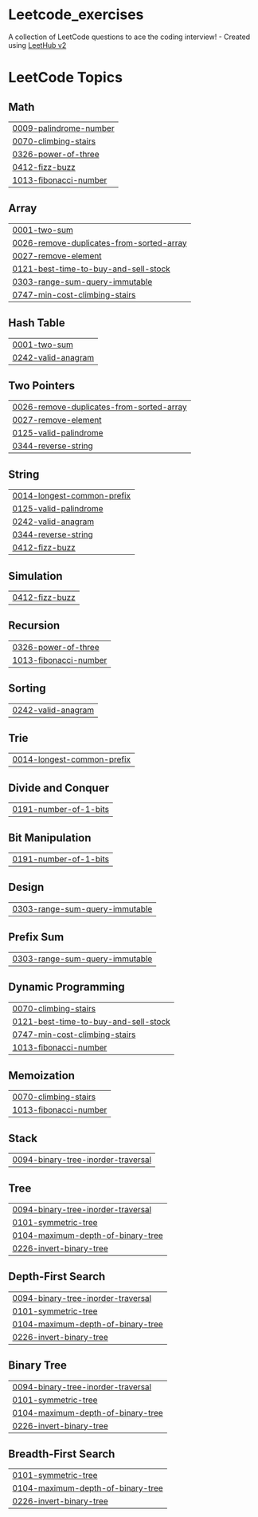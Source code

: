 # Leetcode_exercises
A collection of LeetCode questions to ace the coding interview! - Created using [LeetHub v2](https://github.com/arunbhardwaj/LeetHub-2.0)

<!---LeetCode Topics Start-->
# LeetCode Topics
## Math
|  |
| ------- |
| [0009-palindrome-number](https://github.com/Khiem19/Leetcode_exercises/tree/master/0009-palindrome-number) |
| [0070-climbing-stairs](https://github.com/Khiem19/Leetcode_exercises/tree/master/0070-climbing-stairs) |
| [0326-power-of-three](https://github.com/Khiem19/Leetcode_exercises/tree/master/0326-power-of-three) |
| [0412-fizz-buzz](https://github.com/Khiem19/Leetcode_exercises/tree/master/0412-fizz-buzz) |
| [1013-fibonacci-number](https://github.com/Khiem19/Leetcode_exercises/tree/master/1013-fibonacci-number) |
## Array
|  |
| ------- |
| [0001-two-sum](https://github.com/Khiem19/Leetcode_exercises/tree/master/0001-two-sum) |
| [0026-remove-duplicates-from-sorted-array](https://github.com/Khiem19/Leetcode_exercises/tree/master/0026-remove-duplicates-from-sorted-array) |
| [0027-remove-element](https://github.com/Khiem19/Leetcode_exercises/tree/master/0027-remove-element) |
| [0121-best-time-to-buy-and-sell-stock](https://github.com/Khiem19/Leetcode_exercises/tree/master/0121-best-time-to-buy-and-sell-stock) |
| [0303-range-sum-query-immutable](https://github.com/Khiem19/Leetcode_exercises/tree/master/0303-range-sum-query-immutable) |
| [0747-min-cost-climbing-stairs](https://github.com/Khiem19/Leetcode_exercises/tree/master/0747-min-cost-climbing-stairs) |
## Hash Table
|  |
| ------- |
| [0001-two-sum](https://github.com/Khiem19/Leetcode_exercises/tree/master/0001-two-sum) |
| [0242-valid-anagram](https://github.com/Khiem19/Leetcode_exercises/tree/master/0242-valid-anagram) |
## Two Pointers
|  |
| ------- |
| [0026-remove-duplicates-from-sorted-array](https://github.com/Khiem19/Leetcode_exercises/tree/master/0026-remove-duplicates-from-sorted-array) |
| [0027-remove-element](https://github.com/Khiem19/Leetcode_exercises/tree/master/0027-remove-element) |
| [0125-valid-palindrome](https://github.com/Khiem19/Leetcode_exercises/tree/master/0125-valid-palindrome) |
| [0344-reverse-string](https://github.com/Khiem19/Leetcode_exercises/tree/master/0344-reverse-string) |
## String
|  |
| ------- |
| [0014-longest-common-prefix](https://github.com/Khiem19/Leetcode_exercises/tree/master/0014-longest-common-prefix) |
| [0125-valid-palindrome](https://github.com/Khiem19/Leetcode_exercises/tree/master/0125-valid-palindrome) |
| [0242-valid-anagram](https://github.com/Khiem19/Leetcode_exercises/tree/master/0242-valid-anagram) |
| [0344-reverse-string](https://github.com/Khiem19/Leetcode_exercises/tree/master/0344-reverse-string) |
| [0412-fizz-buzz](https://github.com/Khiem19/Leetcode_exercises/tree/master/0412-fizz-buzz) |
## Simulation
|  |
| ------- |
| [0412-fizz-buzz](https://github.com/Khiem19/Leetcode_exercises/tree/master/0412-fizz-buzz) |
## Recursion
|  |
| ------- |
| [0326-power-of-three](https://github.com/Khiem19/Leetcode_exercises/tree/master/0326-power-of-three) |
| [1013-fibonacci-number](https://github.com/Khiem19/Leetcode_exercises/tree/master/1013-fibonacci-number) |
## Sorting
|  |
| ------- |
| [0242-valid-anagram](https://github.com/Khiem19/Leetcode_exercises/tree/master/0242-valid-anagram) |
## Trie
|  |
| ------- |
| [0014-longest-common-prefix](https://github.com/Khiem19/Leetcode_exercises/tree/master/0014-longest-common-prefix) |
## Divide and Conquer
|  |
| ------- |
| [0191-number-of-1-bits](https://github.com/Khiem19/Leetcode_exercises/tree/master/0191-number-of-1-bits) |
## Bit Manipulation
|  |
| ------- |
| [0191-number-of-1-bits](https://github.com/Khiem19/Leetcode_exercises/tree/master/0191-number-of-1-bits) |
## Design
|  |
| ------- |
| [0303-range-sum-query-immutable](https://github.com/Khiem19/Leetcode_exercises/tree/master/0303-range-sum-query-immutable) |
## Prefix Sum
|  |
| ------- |
| [0303-range-sum-query-immutable](https://github.com/Khiem19/Leetcode_exercises/tree/master/0303-range-sum-query-immutable) |
## Dynamic Programming
|  |
| ------- |
| [0070-climbing-stairs](https://github.com/Khiem19/Leetcode_exercises/tree/master/0070-climbing-stairs) |
| [0121-best-time-to-buy-and-sell-stock](https://github.com/Khiem19/Leetcode_exercises/tree/master/0121-best-time-to-buy-and-sell-stock) |
| [0747-min-cost-climbing-stairs](https://github.com/Khiem19/Leetcode_exercises/tree/master/0747-min-cost-climbing-stairs) |
| [1013-fibonacci-number](https://github.com/Khiem19/Leetcode_exercises/tree/master/1013-fibonacci-number) |
## Memoization
|  |
| ------- |
| [0070-climbing-stairs](https://github.com/Khiem19/Leetcode_exercises/tree/master/0070-climbing-stairs) |
| [1013-fibonacci-number](https://github.com/Khiem19/Leetcode_exercises/tree/master/1013-fibonacci-number) |
## Stack
|  |
| ------- |
| [0094-binary-tree-inorder-traversal](https://github.com/Khiem19/Leetcode_exercises/tree/master/0094-binary-tree-inorder-traversal) |
## Tree
|  |
| ------- |
| [0094-binary-tree-inorder-traversal](https://github.com/Khiem19/Leetcode_exercises/tree/master/0094-binary-tree-inorder-traversal) |
| [0101-symmetric-tree](https://github.com/Khiem19/Leetcode_exercises/tree/master/0101-symmetric-tree) |
| [0104-maximum-depth-of-binary-tree](https://github.com/Khiem19/Leetcode_exercises/tree/master/0104-maximum-depth-of-binary-tree) |
| [0226-invert-binary-tree](https://github.com/Khiem19/Leetcode_exercises/tree/master/0226-invert-binary-tree) |
## Depth-First Search
|  |
| ------- |
| [0094-binary-tree-inorder-traversal](https://github.com/Khiem19/Leetcode_exercises/tree/master/0094-binary-tree-inorder-traversal) |
| [0101-symmetric-tree](https://github.com/Khiem19/Leetcode_exercises/tree/master/0101-symmetric-tree) |
| [0104-maximum-depth-of-binary-tree](https://github.com/Khiem19/Leetcode_exercises/tree/master/0104-maximum-depth-of-binary-tree) |
| [0226-invert-binary-tree](https://github.com/Khiem19/Leetcode_exercises/tree/master/0226-invert-binary-tree) |
## Binary Tree
|  |
| ------- |
| [0094-binary-tree-inorder-traversal](https://github.com/Khiem19/Leetcode_exercises/tree/master/0094-binary-tree-inorder-traversal) |
| [0101-symmetric-tree](https://github.com/Khiem19/Leetcode_exercises/tree/master/0101-symmetric-tree) |
| [0104-maximum-depth-of-binary-tree](https://github.com/Khiem19/Leetcode_exercises/tree/master/0104-maximum-depth-of-binary-tree) |
| [0226-invert-binary-tree](https://github.com/Khiem19/Leetcode_exercises/tree/master/0226-invert-binary-tree) |
## Breadth-First Search
|  |
| ------- |
| [0101-symmetric-tree](https://github.com/Khiem19/Leetcode_exercises/tree/master/0101-symmetric-tree) |
| [0104-maximum-depth-of-binary-tree](https://github.com/Khiem19/Leetcode_exercises/tree/master/0104-maximum-depth-of-binary-tree) |
| [0226-invert-binary-tree](https://github.com/Khiem19/Leetcode_exercises/tree/master/0226-invert-binary-tree) |
<!---LeetCode Topics End-->